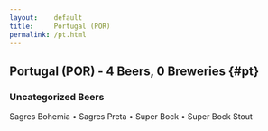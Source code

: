 ```yaml
---
layout:    default
title:     Portugal (POR)
permalink: /pt.html
---
```


## Portugal (POR) - 4 Beers, 0 Breweries {#pt}



### Uncategorized Beers

Sagres Bohemia   • Sagres Preta   • Super Bock   • Super Bock Stout  



 
